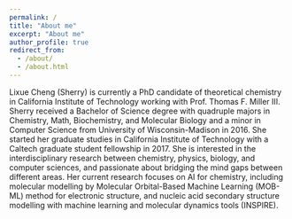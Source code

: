 ```yaml
---
permalink: /
title: "About me"
excerpt: "About me"
author_profile: true
redirect_from: 
  - /about/
  - /about.html
---
```

Lixue Cheng (Sherry) is currently a PhD candidate of theoretical chemistry in California Institute of Technology working with Prof. Thomas F. Miller III. Sherry received a Bachelor of Science degree with quadruple majors in Chemistry, Math, Biochemistry, and Molecular Biology and a minor in Computer Science from University of Wisconsin-Madison in 2016. She started her graduate studies in California Institute of Technology with a Caltech graduate student fellowship in 2017.
She is interested in the interdisciplinary research between chemistry, physics, biology, and computer sciences, and passionate about bridging the mind gaps between different areas. Her current research focuses on AI for chemistry, including molecular modelling by Molecular Orbital-Based Machine Learning (MOB-ML) method for electronic structure, and nucleic acid secondary structure modelling with machine learning and molecular dynamics tools (INSPIRE).
